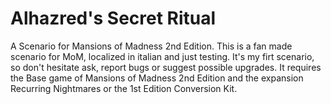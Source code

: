 # Alhazred's Secret Ritual
A Scenario for Mansions of Madness 2nd Edition.
This is a fan made scenario for MoM, localized in italian and just testing. 
It's my firt scenario, so don't hesitate ask, report bugs or suggest possible upgrades.
It requires the Base game of Mansions of Madness 2nd Edition and the expansion Recurring Nightmares or the 1st Edition Conversion Kit.
